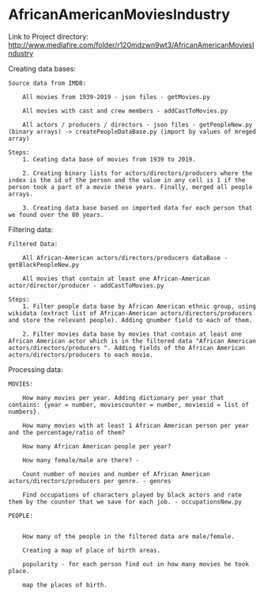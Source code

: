 # AfricanAmericanMoviesIndustry

Link to Project directory: http://www.mediafire.com/folder/r120mdzwn9wt3/AfricanAmericanMoviesIndustry

Creating data bases:

	Source data from IMDB:
		
		All movies from 1939-2019 - json files - getMovies.py
		
		All movies with cast and crew members - addCastToMovies.py
		
		All actors / producers / directors - json files - getPeopleNew.py (binary arrays) -> createPeopleDataBase.py (import by values of mreged array)

	Steps:
		1. Ceating data base of movies from 1939 to 2019.
		
		2. Creating binary lists for actors/directors/producers where the index is the id of the person and the value in any cell is 1 if the person took a part of a movie these years. Finally, merged all people arrays.
		
		3. Creating data base based on imported data for each person that we found over the 80 years.

Filtering data:

	Filtered Data:
	
		All African-American actors/directors/producers dataBase - getBlackPeopleNew.py
		
		All movies that contain at least one African-American actor/director/producer - addCastToMovies.py		
	
	Steps:
		1. Filter people data base by African American ethnic group, using wikidata (extract list of African-American actors/directors/producers and store the relevant people). Adding qnumber field to each of them. 
	
		2. Filter movies data base by movies that contain at least one African American actor which is in the filtered data "African American actors/directors/producers ". Adding fields of the African American actors/directors/producers to each movie.

Processing data:
	
	MOVIES:
	
		How many movies per year. Adding dictionary per year that contains: {year = number, moviescounter = number, moviesid = list of numbers}.
		
		How many movies with at least 1 African American person per year and the percentage/ratio of them?
		
		How many African American people per year?
		
		How many female/male are there? -
		
		Count number of movies and number of African American actors/directors/producers per genre. - genres
		
		Find occupations of characters played by black actors and rate them by the counter that we save for each job. - occupationsNew.py
	
	PEOPLE:
	
		
		How many of the people in the filtered data are male/female.
		
		Creating a map of place of birth areas.
		
		popularity - for each person find out in how many movies he took place.
		
		map the places of birth.
        

